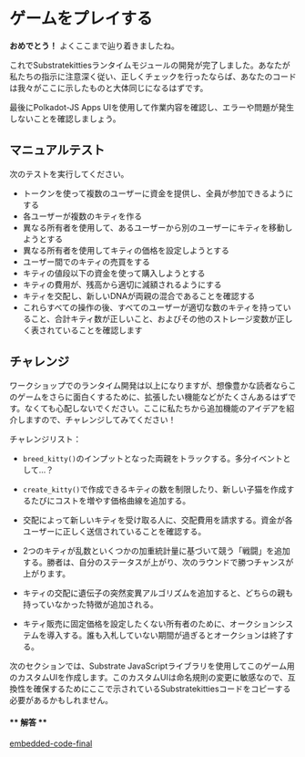 ゲームをプレイする
===

**おめでとう！** よくここまで辿り着きましたね。

これでSubstratekittiesランタイムモジュールの開発が完了しました。あなたが私たちの指示に注意深く従い、正しくチェックを行ったならば、あなたのコードは我々がここに示したものと大体同じになるはずです。

最後にPolkadot-JS Apps UIを使用して作業内容を確認し、エラーや問題が発生しないことを確認しましょう。

## マニュアルテスト

次のテストを実行してください。

 - トークンを使って複数のユーザーに資金を提供し、全員が参加できるようにする
 - 各ユーザーが複数のキティを作る
 - 異なる所有者を使用して、あるユーザーから別のユーザーにキティを移動しようとする
 - 異なる所有者を使用してキティの価格を設定しようとする
 - ユーザー間でのキティの売買をする
 - キティの値段以下の資金を使って購入しようとする
 - キティの費用が、残高から適切に減額されるようにする
 - キティを交配し、新しいDNAが両親の混合であることを確認する
 - これらすべての操作の後、すべてのユーザーが適切な数のキティを持っていること、合計キティ数が正しいこと、およびその他のストレージ変数が正しく表されていることを確認します

## チャレンジ

ワークショップでのランタイム開発は以上になりますが、想像豊かな読者ならこのゲームをさらに面白くするために、拡張したい機能などがたくさんあるはずです。なくても心配しないでください。ここに私たちから追加機能のアイデアを紹介しますので、チャレンジしてみてください！

チャレンジリスト：

- `breed_kitty()`のインプットとなった両親をトラックする。多分イベントとして…？

- `create_kitty()`で作成できるキティの数を制限したり、新しい子猫を作成するたびにコストを増やす価格曲線を追加する。

- 交配によって新しいキティを受け取る人に、交配費用を請求する。資金が各ユーザーに正しく送信されていることを確認する。

- 2つのキティが乱数といくつかの加重統計量に基づいて競う「戦闘」を追加する。勝者は、自分のステータスが上がり、次のラウンドで勝つチャンスが上がります。

- キティの交配に遺伝子の突然変異アルゴリズムを追加すると、どちらの親も持っていなかった特徴が追加される。

- キティ販売に固定価格を設定したくない所有者のために、オークションシステムを導入する。誰も入札していない期間が過ぎるとオークションは終了する。

次のセクションでは、Substrate JavaScriptライブラリを使用してこのゲーム用のカスタムUIを作成します。このカスタムUIは命名規則の変更に敏感なので、互換性を確保するためにここで示されているSubstratekittiesコードをコピーする必要があるかもしれません。

<!-- tabs:start -->

#### ** 解答 **

[embedded-code-final](../../3/assets/3.5-finished-code.rs ':include :type=code embed-final')

<!-- tabs:end -->
